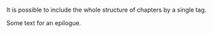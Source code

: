 [//]: # (title: Markdown with include of inner chapters)

It is possible to include the whole structure of chapters by a single tag.

<include from="Markdown_snippets_complex.md" element-id="snippet-inner-chapter"/>

Some text for an epilogue.  


